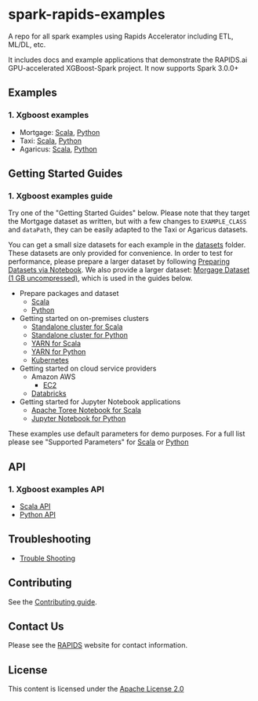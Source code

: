 # spark-rapids-examples

A repo for all spark examples using Rapids Accelerator including ETL, ML/DL, etc.

It includes docs and example applications that demonstrate the RAPIDS.ai GPU-accelerated XGBoost-Spark project. It now supports Spark 3.0.0+

## Examples

### 1. Xgboost examples

- Mortgage: [Scala](/examples/mortgage/scala/src/com/nvidia/spark/examples/mortgage), [Python](/examples/mortgage/python/com/nvidia/spark/examples/mortgage)
- Taxi: [Scala](/examples/taxi/scala/src/com/nvidia/spark/examples/taxi), [Python](/examples/taxi/python/com/nvidia/spark/examples/taxi)
- Agaricus: [Scala](/examples/agaricus/scala/src/com/nvidia/spark/examples/agaricus), [Python](/examples/agaricus/python/com/nvidia/spark/examples/agaricus)

## Getting Started Guides

### 1. Xgboost examples guide

Try one of the "Getting Started Guides" below. Please note that they target the Mortgage dataset as written, 
but with a few changes to `EXAMPLE_CLASS` and `dataPath`, they can be easily adapted to the Taxi or Agaricus datasets.

You can get a small size datasets for each example in the [datasets](/datasets) folder. 
These datasets are only provided for convenience. In order to test for performance, 
please prepare a larger dataset by following [Preparing Datasets via Notebook](/datasets/preparing_datasets.md). 
We also provide a larger dataset: [Morgage Dataset (1 GB uncompressed)](https://rapidsai-data.s3.us-east-2.amazonaws.com/spark/mortgage.zip), 
which is used in the guides below.

- Prepare packages and dataset
    - [Scala](/docs/get-started/xgboost-examples/prepare-package-data/preparation-scala.md)
    - [Python](/docs/get-started/xgboost-examples/prepare-package-data/preparation-python.md)
- Getting started on on-premises clusters
    - [Standalone cluster for Scala](/docs/get-started/xgboost-examples/on-prem-cluster/standalone-scala.md)
    - [Standalone cluster for Python](/docs/get-started/xgboost-examples/on-prem-cluster/standalone-python.md)
    - [YARN for Scala](/docs/get-started/xgboost-examples/on-prem-cluster/yarn-scala.md)
    - [YARN for Python](/docs/get-started/xgboost-examples/on-prem-cluster/yarn-python.md)
    - [Kubernetes](/docs/get-started/xgboost-examples/on-prem-cluster/kubernetes.md)
- Getting started on cloud service providers
    - Amazon AWS
        - [EC2](/docs/get-started/xgboost-examples/csp/aws/ec2.md)
    - [Databricks](/docs/get-started/xgboost-examples/csp/databricks/databricks.md)
- Getting started for Jupyter Notebook applications
    - [Apache Toree Notebook for Scala](/docs/get-started/xgboost-examples/notebook/toree.md)
    - [Jupyter Notebook for Python](/docs/get-started/xgboost-examples/notebook/python-notebook.md)

These examples use default parameters for demo purposes. For a full list please see "Supported Parameters" 
for [Scala](/examples/app-parameters/supported_xgboost_parameters_scala.md) 
or [Python](/examples/app-parameters/supported_xgboost_parameters_python.md)

## API
### 1. Xgboost examples API

- [Scala API](/docs/api-docs/xgboost-examples-api-docs/scala.md)
- [Python API](/docs/api-docs/xgboost-examples-api-docs/python.md)

## Troubleshooting
- [Trouble Shooting](/docs/trouble-shooting/xgboost-examples-trouble-shooting.md)

## Contributing
See the [Contributing guide](CONTRIBUTING.md).

## Contact Us

Please see the [RAPIDS](https://rapids.ai/community.html) website for contact information.

## License

This content is licensed under the [Apache License 2.0](/LICENSE)

